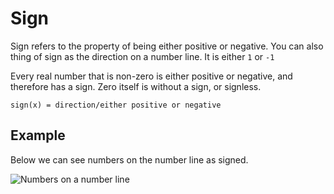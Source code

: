 # Sign

Sign refers to the property of being either positive or negative. You can also thing of sign as the direction on a number line. It is either `1` or `-1`

Every real number that is non-zero is either positive or negative, and therefore has a sign. Zero itself is without a sign, or signless.

`sign(x) = direction/either positive or negative`

## Example

Below we can see numbers on the number line as signed.

![Numbers on a number line](https://www.mathsisfun.com/numbers/images/number-line-signed.svg)